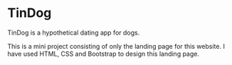 # TinDog
TinDog is a hypothetical dating app for dogs.

This is a mini project consisting of only the landing page for this website. I have used HTML, CSS and Bootstrap to design this landing page.
